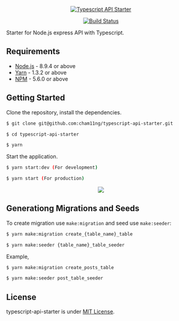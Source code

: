 <p align="center"><a href="https://imgur.com/A1URjPL"><img alt="Typescript API Starter" src="https://i.imgur.com/A1URjPL.png"></a></p>
<p align="center">
  <a href="https://travis-ci.org/cham11ng/typescript-api-starter">
    <img src="https://travis-ci.org/cham11ng/typescript-api-starter.svg?branch=master" alt="Build Status">
  </a>
</p>

Starter for Node.js express API with Typescript.

## Requirements
* [Node.js](https://yarnpkg.com/en/docs/install) - 8.9.4 or above
* [Yarn](https://yarnpkg.com/en/docs/install) - 1.3.2 or above
* [NPM](https://docs.npmjs.com/getting-started/installing-node) - 5.6.0 or above

## Getting Started
Clone the repository, install the dependencies.
```bash
$ git clone git@github.com:cham11ng/typescript-api-starter.git

$ cd typescript-api-starter

$ yarn
```

Start the application.
```bash
$ yarn start:dev (For development)

$ yarn start (For production)
```

<p align="center">
  <a href="https://imgur.com/gallery/4rhTo"><img src="https://i.imgur.com/GpcDbLB.gif" /></a>
</p>

## Generationg Migrations and Seeds
To create migration use `make:migration` and seed use `make:seeder`:
```bash
$ yarn make:migration create_{table_name}_table

$ yarn make:seeder {table_name}_table_seeder
```

Example,
```bash
$ yarn make:migration create_posts_table

$ yarn make:seeder post_table_seeder
```

## License

typescript-api-starter is under [MIT License](LICENSE).
